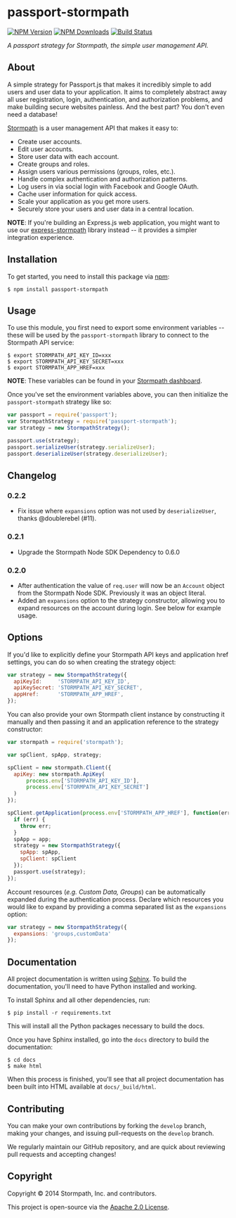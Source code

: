 # passport-stormpath

[![NPM Version](https://img.shields.io/npm/v/passport-stormpath.svg?style=flat)](https://npmjs.org/package/passport-stormpath)
[![NPM Downloads](http://img.shields.io/npm/dm/passport-stormpath.svg?style=flat)](https://npmjs.org/package/passport-stormpath)
[![Build Status](https://img.shields.io/travis/stormpath/passport-stormpath.svg?style=flat)](https://travis-ci.org/stormpath/passport-stormpath)

*A passport strategy for Stormpath, the simple user management API.*


## About

A simple strategy for Passport.js that makes it incredibly simple to add users
and user data to your application. It aims to completely abstract away all user
registration, login, authentication, and authorization problems, and make
building secure websites painless. And the best part? You don't even need a
database!

[Stormpath](https://stormpath.com/) is a user management API that makes it easy to:

- Create user accounts.
- Edit user accounts.
- Store user data with each account.
- Create groups and roles.
- Assign users various permissions (groups, roles, etc.).
- Handle complex authentication and authorization patterns.
- Log users in via social login with Facebook and Google OAuth.
- Cache user information for quick access.
- Scale your application as you get more users.
- Securely store your users and user data in a central location.

**NOTE**: If you're building an Express.js web application, you might want to
use our [express-stormpath](https://docs.stormpath.com/nodejs/express/index.html)
library instead -- it provides a simpler integration experience.


## Installation

To get started, you need to install this package via
[npm](https://www.npmjs.org/package/passport-stormpath):

```console
$ npm install passport-stormpath
```


## Usage

To use this module, you first need to export some environment variables -- these
will be used by the `passport-stormpath` library to connect to the Stormpath API
service:

```console
$ export STORMPATH_API_KEY_ID=xxx
$ export STORMPATH_API_KEY_SECRET=xxx
$ export STORMPATH_APP_HREF=xxx
```

**NOTE**: These variables can be found in your
[Stormpath dashboard](https://api.stormpath.com/ui/dashboard).

Once you've set the environment variables above, you can then initialize the
`passport-stormpath` strategy like so:

```javascript
var passport = require('passport');
var StormpathStrategy = require('passport-stormpath');
var strategy = new StormpathStrategy();

passport.use(strategy);
passport.serializeUser(strategy.serializeUser);
passport.deserializeUser(strategy.deserializeUser);
```


## Changelog

### 0.2.2

- Fix issue where `expansions` option was not used by `deserializeUser`, thanks
  @doublerebel (#11).

### 0.2.1

- Upgrade the Stormpath Node SDK Dependency to 0.6.0

### 0.2.0

- After authentication the value of `req.user` will now be an `Account` object
  from the Stormpath Node SDK.  Previously it was an object literal.
- Added an `expansions` option to the strategy constructor, allowing you to
  expand resources on the account during login.  See below for example usage.


## Options

If you'd like to explicitly define your Stormpath API keys and application href
settings, you can do so when creating the strategy object:

```javascript
var strategy = new StormpathStrategy({
  apiKeyId:     'STORMPATH_API_KEY_ID',
  apiKeySecret: 'STORMPATH_API_KEY_SECRET',
  appHref:      'STORMPATH_APP_HREF',
});
```

You can also provide your own Stormpath client instance by constructing it
manually and then passing it and an application reference to the strategy
constructor:

```javascript
var stormpath = require('stormpath');

var spClient, spApp, strategy;

spClient = new stormpath.Client({
  apiKey: new stormpath.ApiKey(
      process.env['STORMPATH_API_KEY_ID'],
      process.env['STORMPATH_API_KEY_SECRET']
  )
});

spClient.getApplication(process.env['STORMPATH_APP_HREF'], function(err, app) {
  if (err) {
    throw err;
  }
  spApp = app;
  strategy = new StormpathStrategy({
    spApp: spApp,
    spClient: spClient
  });
  passport.use(strategy);
});
```

Account resources (*e.g. Custom Data, Groups*) can be automatically expanded
during the authentication process.  Declare which resources you would like to
expand by providing a comma separated list as the `expansions` option:

```javascript
var strategy = new StormpathStrategy({
  expansions: 'groups,customData'
});
```


## Documentation

All project documentation is written using [Sphinx](http://sphinx-doc.org/).  To
build the documentation, you'll need to have Python installed and working.

To install Sphinx and all other dependencies, run:

```console
$ pip install -r requirements.txt
```

This will install all the Python packages necessary to build the docs.

Once you have Sphinx installed, go into the `docs` directory to build the
documentation:

```console
$ cd docs
$ make html
```

When this process is finished, you'll see that all project documentation has
been built into HTML available at `docs/_build/html`.


## Contributing

You can make your own contributions by forking the `develop` branch, making
your changes, and issuing pull-requests on the `develop` branch.

We regularly maintain our GitHub repository, and are quick about reviewing pull
requests and accepting changes!


## Copyright

Copyright &copy; 2014 Stormpath, Inc. and contributors.

This project is open-source via the [Apache 2.0 License](http://www.apache.org/licenses/LICENSE-2.0).
